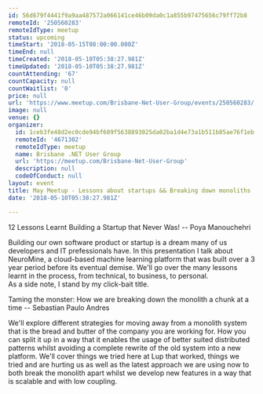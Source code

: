 ```yaml
---
id: 56d679f4441f9a9aa487572a066141ce46b09da0c1a855b97475656c79ff72b8
remoteId: '250560283'
remoteIdType: meetup
status: upcoming
timeStart: '2018-05-15T08:00:00.000Z'
timeEnd: null
timeCreated: '2018-05-10T05:38:27.981Z'
timeUpdated: '2018-05-10T05:38:27.981Z'
countAttending: '67'
countCapacity: null
countWaitlist: '0'
price: null
url: 'https://www.meetup.com/Brisbane-Net-User-Group/events/250560283/'
image: null
venue: {}
organizer:
  id: 1ceb3fe48d2ec0cde94bf609f5638893025da02ba1d4e73a1b511b85ae76f1eb
  remoteId: '4671302'
  remoteIdType: meetup
  name: Brisbane .NET User Group
  url: 'https://meetup.com/Brisbane-Net-User-Group'
  description: null
  codeOfConduct: null
layout: event
title: May Meetup - Lessons about startups && Breaking down monoliths
date: '2018-05-10T05:38:27.981Z'

---
```

<p>12 Lessons Learnt Building a Startup that Never Was! -- Poya Manouchehri</p> <p>Building our own software product or startup is a dream many of us developers and IT prefessionals have. In this presentation I talk about NeuroMine, a cloud-based machine learning platform that was built over a 3 year period before its eventual demise. We'll go over the many lessons learnt in the process, from technical, to business, to personal.<br/>As a side note, I stand by my click-bait title.</p> <p>Taming the monster: How we are breaking down the monolith a chunk at a time -- Sebastian Paulo Andres</p> <p>We'll explore different strategies for moving away from a monolith system that is the bread and butter of the company you are working for. How you can split it up in a way that it enables the usage of better suited distributed patterns whilst avoiding a complete rewrite of the old system into a new platform. We'll cover things we tried here at Lup that worked, things we tried and are hurting us as well as the latest approach we are using now to both break the monolith apart whilst we develop new features in a way that is scalable and with low coupling.</p>
